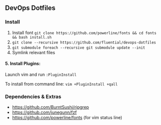 ## DevOps Dotfiles

### Install

1. Install font `git clone https://github.com/powerline/fonts && cd fonts && bash install.sh`
2. `git clone --recursive https://github.com/fluential/devops-dotfiles`
3. `git submodule foreach --recursive git submodule update --init`
4. Symlink relevant files

#### 5. Install Plugins:

Launch vim and run `:PluginInstall`

To install from command line: `vim +PluginInstall +qall`


### Dependencies & Extras
* https://github.com/BurntSushi/ripgrep
* https://github.com/junegunn/fzf
* https://github.com/powerline/fonts (for vim status line)
